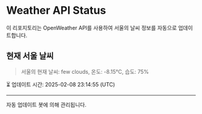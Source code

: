 
# Weather API Status

이 리포지토리는 OpenWeather API를 사용하여 서울의 날씨 정보를 자동으로 업데이트합니다.

## 현재 서울 날씨
> 서울의 현재 날씨: few clouds, 온도: -8.15°C, 습도: 75%

⏳ 업데이트 시간: 2025-02-08 23:14:55 (UTC)

---
자동 업데이트 봇에 의해 관리됩니다.
